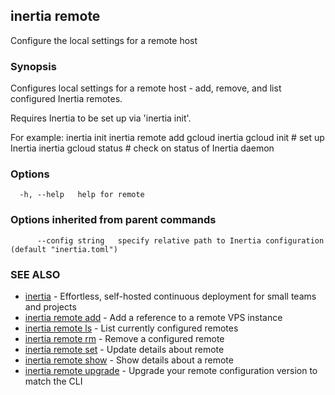 ## inertia remote

Configure the local settings for a remote host

### Synopsis

Configures local settings for a remote host - add, remove, and list configured
Inertia remotes.

Requires Inertia to be set up via 'inertia init'.

For example:
inertia init
inertia remote add gcloud
inertia gcloud init        # set up Inertia
inertia gcloud status      # check on status of Inertia daemon


### Options

```
  -h, --help   help for remote
```

### Options inherited from parent commands

```
      --config string   specify relative path to Inertia configuration (default "inertia.toml")
```

### SEE ALSO

* [inertia](inertia.md)	 - Effortless, self-hosted continuous deployment for small teams and projects
* [inertia remote add](inertia_remote_add.md)	 - Add a reference to a remote VPS instance
* [inertia remote ls](inertia_remote_ls.md)	 - List currently configured remotes
* [inertia remote rm](inertia_remote_rm.md)	 - Remove a configured remote
* [inertia remote set](inertia_remote_set.md)	 - Update details about remote
* [inertia remote show](inertia_remote_show.md)	 - Show details about a remote
* [inertia remote upgrade](inertia_remote_upgrade.md)	 - Upgrade your remote configuration version to match the CLI

